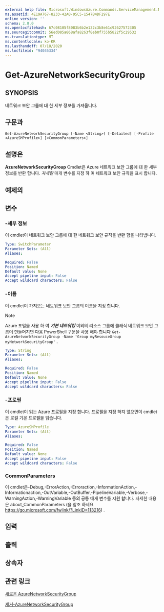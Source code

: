 ```yaml
---
external help file: Microsoft.WindowsAzure.Commands.ServiceManagement.Network.dll-Help.xml
ms.assetid: 4E19A767-8233-42A0-95C5-1547B4DF297E
online version: ''
schema: 2.0.0
ms.openlocfilehash: 67c08105f8083b6b2e132c3b8e61c92627572305
ms.sourcegitcommit: 56ed085a868afa8263f8eb0f755b5822f5c29532
ms.translationtype: MT
ms.contentlocale: ko-KR
ms.lasthandoff: 07/18/2020
ms.locfileid: "94046334"
---
```

# Get-AzureNetworkSecurityGroup

## SYNOPSIS
네트워크 보안 그룹에 대 한 세부 정보를 가져옵니다.

## 구문과

```
Get-AzureNetworkSecurityGroup [-Name <String>] [-Detailed] [-Profile <AzureSMProfile>] [<CommonParameters>]
```

## 설명은
**AzureNetworkSecurityGroup** Cmdlet은 Azure 네트워크 보안 그룹에 대 한 세부 정보를 반환 합니다.
*자세한* 매개 변수를 지정 하 여 네트워크 보안 규칙을 표시 합니다.

## 예제의

## 변수

### -세부 정보
이 cmdlet이 네트워크 보안 그룹에 대 한 네트워크 보안 규칙을 반환 함을 나타냅니다.

```yaml
Type: SwitchParameter
Parameter Sets: (All)
Aliases:

Required: False
Position: Named
Default value: None
Accept pipeline input: False
Accept wildcard characters: False
```

### -이름
이 cmdlet이 가져오는 네트워크 보안 그룹의 이름을 지정 합니다.

> [!NOTE]
> Azure 포털을 사용 하 여 ***기본 네트워킹*** 이외의 리소스 그룹에 클래식 네트워크 보안 그룹이 만들어지면 다음 PowerShell 구문을 사용 해야 합니다 `Get-AzureNetworkSecurityGroup -Name 'Group myResouceGroup myNetworkSecurityGroup'` .

```yaml
Type: String
Parameter Sets: (All)
Aliases:

Required: False
Position: Named
Default value: None
Accept pipeline input: False
Accept wildcard characters: False
```

### -프로필
이 cmdlet이 읽는 Azure 프로필을 지정 합니다.
프로필을 지정 하지 않으면이 cmdlet은 로컬 기본 프로필을 읽습니다.

```yaml
Type: AzureSMProfile
Parameter Sets: (All)
Aliases:

Required: False
Position: Named
Default value: None
Accept pipeline input: False
Accept wildcard characters: False
```

### CommonParameters
이 cmdlet은-Debug,-ErrorAction,-Erroraction,-InformationAction,-Informationaction,-OutVariable,-OutBuffer,-PipelineVariable,-Verbose,-WarningAction,-WarningVariable 등의 공통 매개 변수를 지원 합니다. 자세한 내용은 about_CommonParameters (을 참조 하세요 https://go.microsoft.com/fwlink/?LinkID=113216) .

## 입력

## 출력

## 상속자

## 관련 링크

[새로운 AzureNetworkSecurityGroup](./New-AzureNetworkSecurityGroup.md)

[제거-AzureNetworkSecurityGroup](./Remove-AzureNetworkSecurityGroup.md)


